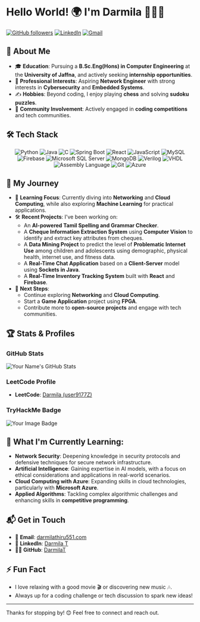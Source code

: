 # Hello World! 🌍 I'm Darmila 👨🏻‍💻

[![GitHub followers](https://img.shields.io/github/followers/DarmilaT?label=Follow&style=social)](https://github.com/DarmilaT)
[![LinkedIn](https://img.shields.io/badge/LinkedIn-connect-blue)](https://www.linkedin.com/in/darmila-t-14211b1b5/)
[![Gmail](https://img.shields.io/badge/Gmail-contact-red)](mailto:darmilathiru551@gmail.com)

## 👋 About Me

- 🎓 **Education**: Pursuing a **B.Sc.Eng(Hons) in Computer Engineering** at the **University of Jaffna**, and actively seeking **internship opportunities**.
- 💼 **Professional Interests**: Aspiring **Network Engineer** with strong interests in **Cybersecurity** and **Embedded Systems**.
- ✍️ **Hobbies**: Beyond coding, I enjoy playing **chess** and solving **sudoku puzzles**.
- 👥 **Community Involvement**: Actively engaged in **coding competitions** and tech communities.

## 🛠 Tech Stack

<div align="center"> 
    <img src="https://img.shields.io/badge/Code-Python-informational?style=flat&logo=python&color=3776AB" alt="Python" /> 
    <img src="https://img.shields.io/badge/Code-Java-informational?style=flat&logo=java&color=007396" alt="Java" /> 
    <img src="https://img.shields.io/badge/Code-C-informational?style=flat&logo=c&color=A8B9CC" alt="C" /> 
    <img src="https://img.shields.io/badge/Framework-Spring_Boot-informational?style=flat&logo=spring&color=6DB33F" alt="Spring Boot" /> 
    <img src="https://img.shields.io/badge/Framework-React-informational?style=flat&logo=react&color=61DAFB" alt="React" /> 
    <img src="https://img.shields.io/badge/Code-JavaScript-informational?style=flat&logo=javascript&color=F7DF1E" alt="JavaScript" /> 
    <img src="https://img.shields.io/badge/Database-MySQL-informational?style=flat&logo=mysql&color=4479A1" alt="MySQL" /> 
    <img src="https://img.shields.io/badge/Database-Firebase-informational?style=flat&logo=firebase&color=FFCA28" alt="Firebase" /> 
    <img src="https://img.shields.io/badge/Database-Microsoft_SQL_Server-informational?style=flat&logo=microsoft-sql-server&color=CC2927" alt="Microsoft SQL Server" /> 
    <img src="https://img.shields.io/badge/Database-MongoDB-informational?style=flat&logo=mongodb&color=47A248" alt="MongoDB" /> 
    <img src="https://img.shields.io/badge/Hardware-Verilog-informational?style=flat&color=00BCD4" alt="Verilog" /> 
    <img src="https://img.shields.io/badge/Hardware-VHDL-informational?style=flat&color=00979D" alt="VHDL" /> 
    <img src="https://img.shields.io/badge/Code-Assembly_Language-informational?style=flat&color=E06C75" alt="Assembly Language" /> 
    <img src="https://img.shields.io/badge/Tools-Git-informational?style=flat&logo=git&color=F05032" alt="Git" /> 
    <img src="https://img.shields.io/badge/Cloud-Microsoft_Azure-informational?style=flat&logo=microsoft-azure&color=0078D4" alt="Azure" /> 
</div>

## 🚀 My Journey

- 🧠 **Learning Focus**: Currently diving into **Networking** and **Cloud Computing**, while also exploring **Machine Learning** for practical applications.
- 🛠 **Recent Projects**: I've been working on:
  - An **AI-powered Tamil Spelling and Grammar Checker**.
  - A **Cheque Information Extraction System** using **Computer Vision** to identify and extract key attributes from cheques.
  - A **Data Mining Project** to predict the level of **Problematic Internet Use** among children and adolescents using demographic, physical health, internet use, and fitness data.
  - A **Real-Time Chat Application** based on a **Client-Server** model using **Sockets in Java**.
  - A **Real-Time Inventory Tracking System** built with **React** and **Firebase**.
- 🌟 **Next Steps**:
  - Continue exploring **Networking** and **Cloud Computing**.
  - Start a **Game Application** project using **FPGA**.
  - Contribute more to **open-source projects** and engage with tech communities.

## 🏆 Stats & Profiles

### GitHub Stats

![Your Name's GitHub Stats](https://github-readme-stats.vercel.app/api?username=DarmilaT&show_icons=true&theme=radical)

### LeetCode Profile

- **LeetCode**: [Darmila (user9177Z)](https://leetcode.com/user9177Z/)

### TryHackMe Badge

<img src="https://tryhackme-badges.s3.amazonaws.com/Darmila.png" alt="Your Image Badge" />

## 🌱 What I'm Currently Learning:

- **Network Security**: Deepening knowledge in security protocols and defensive techniques for secure network infrastructure.
- **Artificial Intelligence**: Gaining expertise in AI models, with a focus on ethical considerations and applications in real-world scenarios.
- **Cloud Computing with Azure**: Expanding skills in cloud technologies, particularly with **Microsoft Azure**.
- **Applied Algorithms**: Tackling complex algorithmic challenges and enhancing skills in **competitive programming**.

## 📬 Get in Touch

- 📧 **Email**: [darmilathiru551.com](mailto:darmilathiru551.com)
- 💼 **LinkedIn**: [Darmila T](https://www.linkedin.com/in/darmila-t-14211b1b5/)
- 👨‍💻 **GitHub**: [DarmilaT](https://github.com/DarmilaT)

## ⚡ Fun Fact

- I love relaxing with a good movie 🎬 or discovering new music 🎶.
- Always up for a coding challenge or tech discussion to spark new ideas!

---

Thanks for stopping by! 😊 Feel free to connect and reach out.
